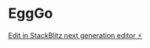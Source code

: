 # EggGo

[Edit in StackBlitz next generation editor ⚡️](https://stackblitz.com/~/github.com/businesstestuser1/EggGo)